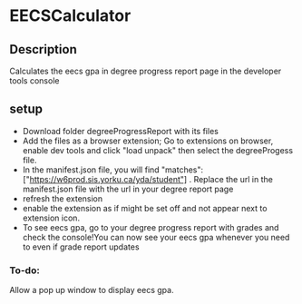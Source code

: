 # EECSCalculator

## Description
Calculates the eecs gpa in degree progress report page in the developer tools console


## setup
- Download folder degreeProgressReport with its files
- Add the files as a browser extension; Go to extensions on browser, enable dev tools and click "load unpack" then select the degreeProgess file.
- In the manifest.json file,  you will find "matches": ["https://w6prod.sis.yorku.ca/yda/student"] . Replace the url in the manifest.json file  with  the url in       your  degree report page
- refresh the extension
- enable the extension as if might be set off and not appear next to extension icon.
- To see eecs gpa, go to your degree progress report with grades and check the console!You can now see your eecs gpa whenever you need to even if grade report    updates

### To-do:
Allow a pop up window to display eecs gpa.
